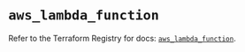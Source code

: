# `aws_lambda_function`

Refer to the Terraform Registry for docs: [`aws_lambda_function`](https://registry.terraform.io/providers/hashicorp/aws/5.100.0/docs/resources/lambda_function).
